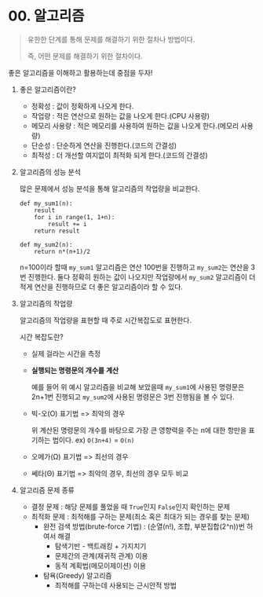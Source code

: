 # 00. 알고리즘

> 유한한 단계를 통해 문제를 해결하기 위한 절차나 방법이다.
>
> 즉, 어떤 문제를 해결하기 위한 절차이다.

좋은 알고리즘을 이해하고 활용하는데 중점을 두자!

1. 좋은 알고리즘이란?

   - 정확성 : 값이 정확하게 나오게 한다.
   - 작업량 : 적은 연산으로 원하는 값을 나오게 한다.(CPU 사용량)
   - 메모리 사용량 : 적은 메모리를 사용하여 원하는 값을 나오게 한다.(메모리 사용량)
   - 단순성 : 단순하게 연산을 진행한다.(코드의 간결성)
   - 최적성 : 더 개선할 여지없이 최적화 되게 한다.(코드의 간결성)

2. 알고리즘의 성능 분석

   많은 문제에서 성능 분석을 통해 알고리즘의 작업량을 비교한다.

   ```
   def my_sum1(n):
       result
       for i in range(1, 1+n):
           result += i
       return result
   ```

   ```
   def my_sum2(n):
       return n*(n+1)/2
   ```

   n=100이라 할때 `my_sum1` 알고리즘은 연산 100번을 진행하고 `my_sum2`는 연산을 3번 진행한다. 둘다 정확히 원하는 값이 나오지만 작업량에서 `my_sum2` 알고리즘이 더 적게 연산을 진행하므로 더 좋은 알고리즘이라 할 수 있다.

3. 알고리즘의 작업량

   알고리즘의 작업량을 표현할 때 주로 시간복잡도로 표현한다.

   시간 복잡도란?

   - 실제 걸라는 시간을 측정

   - **실행되는 명령문의 개수를 계산**

     예를 들어 위 예시 알고리즘을 비교해 보았을때 `my_sum1`에 사용된 명령문은 2n+1번 진행되고 `my_sum2`에 사용된 명령문은 3번 진행됨을 볼 수 있다.

   - 빅-오(O) 표기법 => 최악의 경우

     위 계산된 명령문의 개수를 바탕으로 가장 큰 영향력을 주는 n에 대한 항만을 표기하는 법이다. ex) `O(3n+4)` = `O(n)`

   - 오메가(Ω) 표기법 => 최선의 경우

   - 쎄타(Θ) 표기법 => 최악의 경우, 최선의 경우 모두 비교

4. 알고리즘 문제 종류

   - 결정 문제 : 해당 문제를 풀었을 때 `True`인지 `False`인지 확인하는 문제
   - 최적화 문제 : 최적해를 구하는 문제(최소 혹은 최대가 되는 경우를 찾는 문제)
     - 완전 검색 방법(brute-force 기법) : (순열(n!), 조합, 부분집합(2^n))번 하여서 해결
       - 탐색기반 - 백트래킹 + 가지치기
       - 문제간의 관계(재귀적 관계) 이용
       - 동적 계획법(메모이제이션) 이용
     - 탐욕(Greedy) 알고리즘
       - 최적해를 구하는데 사용되는 근시안적 방법